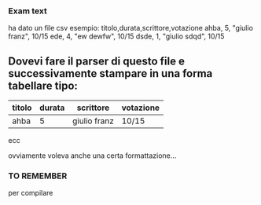 ### Exam text

ha dato un file csv esempio:
titolo,durata,scrittore,votazione
ahba, 5, "giulio franz", 10/15
ede, 4, "ew dewfw", 10/15
dsde, 1, "giulio sdqd", 10/15

Dovevi fare il parser di questo file e successivamente stampare in una forma tabellare tipo:
------------------------------------------------------
| titolo   |  durata   |  scrittore  |   votazione   |
|----------|-----------|-------------|---------------|
|  ahba    |   5       | giulio franz| 10/15         |

ecc

ovviamente voleva anche una certa formattazione...


### TO REMEMBER

per compilare   